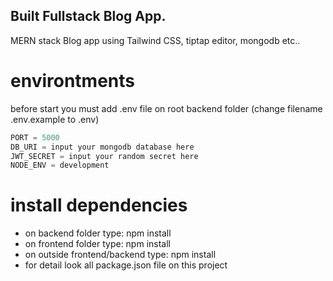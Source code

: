 ## Built Fullstack Blog App.
MERN stack Blog app using Tailwind CSS, tiptap editor, mongodb etc..

# environtments
before start you must add .env file on root backend folder (change filename .env.example to .env)

```js
PORT = 5000
DB_URI = input your mongodb database here
JWT_SECRET = input your random secret here
NODE_ENV = development
```

# install dependencies
- on backend folder type: npm install
- on frontend folder type: npm install
- on outside frontend/backend type: npm install
- for detail look all package.json file on this project
